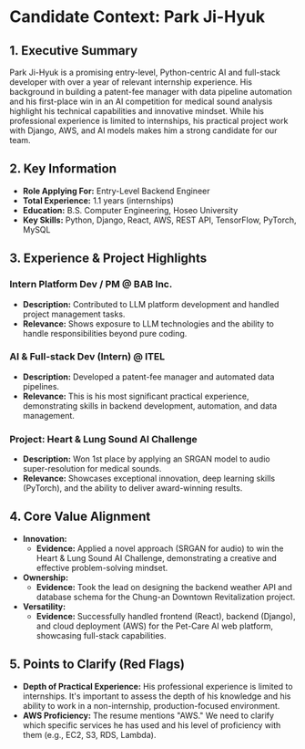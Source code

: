 # Candidate Context: Park Ji-Hyuk

## 1. Executive Summary
Park Ji-Hyuk is a promising entry-level, Python-centric AI and full-stack developer with over a year of relevant internship experience. His background in building a patent-fee manager with data pipeline automation and his first-place win in an AI competition for medical sound analysis highlight his technical capabilities and innovative mindset. While his professional experience is limited to internships, his practical project work with Django, AWS, and AI models makes him a strong candidate for our team.

## 2. Key Information
- **Role Applying For:** Entry-Level Backend Engineer
- **Total Experience:** 1.1 years (internships)
- **Education:** B.S. Computer Engineering, Hoseo University
- **Key Skills:** Python, Django, React, AWS, REST API, TensorFlow, PyTorch, MySQL

## 3. Experience & Project Highlights

### **Intern Platform Dev / PM @ BAB Inc.**
- **Description:** Contributed to LLM platform development and handled project management tasks.
- **Relevance:** Shows exposure to LLM technologies and the ability to handle responsibilities beyond pure coding.

### **AI & Full-stack Dev (Intern) @ ITEL**
- **Description:** Developed a patent-fee manager and automated data pipelines.
- **Relevance:** This is his most significant practical experience, demonstrating skills in backend development, automation, and data management.

### **Project: Heart & Lung Sound AI Challenge**
- **Description:** Won 1st place by applying an SRGAN model to audio super-resolution for medical sounds.
- **Relevance:** Showcases exceptional innovation, deep learning skills (PyTorch), and the ability to deliver award-winning results.

## 4. Core Value Alignment

- **Innovation:**
  - **Evidence:** Applied a novel approach (SRGAN for audio) to win the Heart & Lung Sound AI Challenge, demonstrating a creative and effective problem-solving mindset.
- **Ownership:**
  - **Evidence:** Took the lead on designing the backend weather API and database schema for the Chung-an Downtown Revitalization project.
- **Versatility:**
  - **Evidence:** Successfully handled frontend (React), backend (Django), and cloud deployment (AWS) for the Pet-Care AI web platform, showcasing full-stack capabilities.

## 5. Points to Clarify (Red Flags)
- **Depth of Practical Experience:** His professional experience is limited to internships. It's important to assess the depth of his knowledge and his ability to work in a non-internship, production-focused environment.
- **AWS Proficiency:** The resume mentions "AWS." We need to clarify which specific services he has used and his level of proficiency with them (e.g., EC2, S3, RDS, Lambda).
